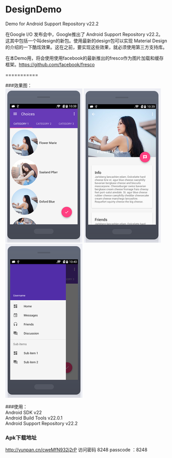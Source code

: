 DesignDemo
===========
Demo for Android Support Repository v22.2 

在Google I/O 发布会中，Google推出了 Android Support Repository v22.2。这其中包括一个叫design的新包。使用最新的design包可以实现 Material Design 的介绍的一下酷炫效果。这在之前，要实现这些效果，就必须使用第三方支持库。  

在本Demo用，将会使用使用facebook的最新推出的fresco作为图片加载和缓存框架。https://github.com/facebook/fresco

===========

###效果图：  
![main](https://github.com/ChoicesWang/DesignDemo/blob/master/screen/00.png)
![detail](https://github.com/ChoicesWang/DesignDemo/blob/master/screen/04.png)
![navi](https://github.com/ChoicesWang/DesignDemo/blob/master/screen/54.png)

###使用：  
    Android SDK v22  
    Android Build Tools v22.0.1  
    Android Support Repository v22.2
    
### Apk下载地址  
http://yunpan.cn/cweMfN932j2rP  访问密码 8248  passcode ：8248
    


